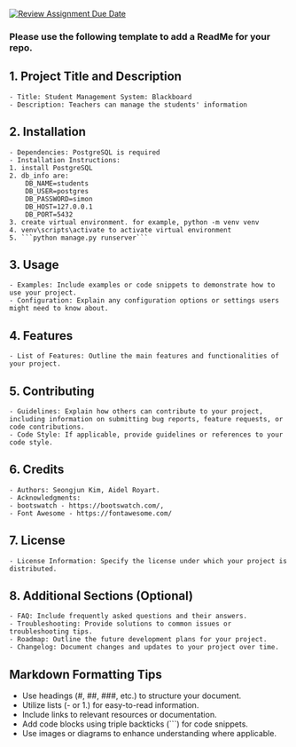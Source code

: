 [![Review Assignment Due Date](https://classroom.github.com/assets/deadline-readme-button-24ddc0f5d75046c5622901739e7c5dd533143b0c8e959d652212380cedb1ea36.svg)](https://classroom.github.com/a/545oUMxH)

### Please use the following template to add a ReadMe for your repo.

## 1. Project Title and Description
    - Title: Student Management System: Blackboard
    - Description: Teachers can manage the students' information
## 2. Installation
    - Dependencies: PostgreSQL is required
    - Installation Instructions:
    1. install PostgreSQL
    2. db_info are:
        DB_NAME=students
        DB_USER=postgres
        DB_PASSWORD=simon
        DB_HOST=127.0.0.1
        DB_PORT=5432
    3. create virtual environment. for example, python -m venv venv
    4. venv\scripts\activate to activate virtual environment
    5. ```python manage.py runserver```

## 3. Usage
    - Examples: Include examples or code snippets to demonstrate how to use your project.
    - Configuration: Explain any configuration options or settings users might need to know about.
## 4. Features
    - List of Features: Outline the main features and functionalities of your project.
## 5. Contributing
    - Guidelines: Explain how others can contribute to your project, including information on submitting bug reports, feature requests, or code contributions.
    - Code Style: If applicable, provide guidelines or references to your code style.
## 6. Credits
    - Authors: Seongjun Kim, Aidel Royart.
    - Acknowledgments: 
    - bootswatch - https://bootswatch.com/, 
    - Font Awesome - https://fontawesome.com/
    
## 7. License
    - License Information: Specify the license under which your project is distributed.
## 8. Additional Sections (Optional)
    - FAQ: Include frequently asked questions and their answers.
    - Troubleshooting: Provide solutions to common issues or troubleshooting tips.
    - Roadmap: Outline the future development plans for your project.
    - Changelog: Document changes and updates to your project over time.

## Markdown Formatting Tips
  - Use headings (#, ##, ###, etc.) to structure your document.
  - Utilize lists (- or 1.) for easy-to-read information.
  - Include links to relevant resources or documentation.
  - Add code blocks using triple backticks (```) for code snippets.
  - Use images or diagrams to enhance understanding where applicable.
